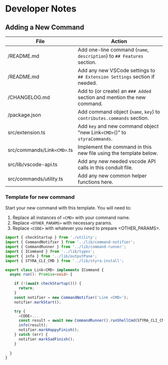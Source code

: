 # Developer Notes

## Adding a New Command

| File | Action |
| ---- | ------ |
| /README.md | Add one-line command (`name`, `description`) to `## Features` section. |
| /README.md | Add any new VSCode settings to `## Extension Settings` section if needed. |
| /CHANGELOG.md | Add to (or create) an `### Added` section and mention the new command. |
| /package.json | Add command object (`name`, `key`) to `contributes.commands` section. |
| src/extension.ts | Add `key` and new command object "new Link`<CMD>`()" to `styraCommands`. |
| src/commands/Link`<CMD>`.ts | Implement the command in this new file using the template below.
| src/lib/vscode-api.ts | Add any new needed vscode API calls in this conduit file. |
| src/commands/utility.ts | Add any new common helper functions here. |

### Template for new command

Start your new command with this template.  You will need to:

1. Replace all instances of `<CMD>` with your command name.
2. Replace `<OTHER_PARAMS>` with necessary params.
3. Replace `<CODE>` with whatever you need to prepare <OTHER_PARAMS>.

``` typescript
import { checkStartup } from './utility';
import { CommandNotifier } from '../lib/command-notifier';
import { CommandRunner } from '../lib/command-runner';
import { ICommand } from '../lib/types';
import { info } from '../lib/outputPane';
import { STYRA_CLI_CMD } from '../lib/styra-install';

export class Link<CMD> implements ICommand {
  async run(): Promise<void> {

    if (!(await checkStartup())) {
      return;
    }
    const notifier = new CommandNotifier('Link <CMD>');
    notifier.markStart();

    try {
      <CODE>...
      const result = await new CommandRunner().runShellCmd(STYRA_CLI_CMD, ['link', <OTHER_PARAMS>...
      info(result);
      notifier.markHappyFinish();
    } catch (err) {
      notifier.markSadFinish();
    }
 
  }
}
```
